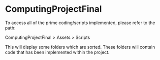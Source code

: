 # ComputingProjectFinal

To access all of the prime coding/scripts implemented, please refer to the path:

ComputingProjectFinal > Assets > Scripts 

This will display some folders which are sorted. These folders will contain code that has been implemented within the project.
